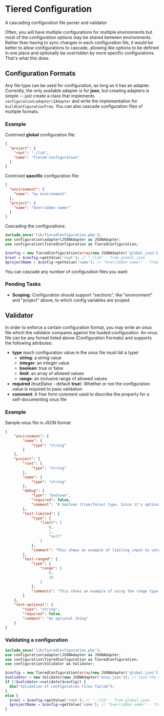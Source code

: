 # Tiered Configuration
A cascading configuration file parser and validator

Often, you will have multiple configurations for multiple environments but most of the configuration options may be shared between environments. Rather than having to sync changes in each configuration file,
it would be better to allow configurations to cascade, allowing like options to be defined in one place and optionally be overridden by more specific configurations. That's what this does.

## Configuration Formats
Any file type can be used for configuration, as long as it has an adapter. Currently, the only available adapter is for **json**, but creating adapters is simple -- just create a class that implements
`configuration\adapter\IAdapter` and write the implementation for `buildConfigurationTree`. You can also cascade configuration files of multiple formats.

### Example

Contrived **global** configuration file:
```json
{
  "project": {
    "root": "./lib",
    "name": "Tiered Configuration"
  }
}
```

Contrived **specific** configuration file:
```json
{
  "environment": {
    "name": "my environment"
  },
  "project": {
    "name": "Overridden name!"
  }
}
```

Cascading the configurations:
```php
include_once('lib/TieredConfiguration.php');
use configuration\adapter\JSONAdapter as JSONAdapter;
use configuration\TieredConfiguration as TieredConfiguration;

$config = new TieredConfiguration(array(new JSONAdapter('global.json'), new JSONAdapter('specific.json')));
$root = $config->getValue('root'); // "./lib" - from global.json
$projectName = $config->getValue('name'); // "Overridden name!" - from specific.json
```

You can cascade any number of configuration files you want

### Pending Tasks
  * **Scoping:** Configuration should support "sections", like "environment" and "project" above, to which config variables are scoped

## Validator
In order to enforce a certain configuration format, you may write an onus file which the validator compares against the loaded configuration. An onus file can be any format listed above (Configuration Formats)
and supports the following attributes:

  * **type** (each configuration value in the onus file must list a type)
    * **string**: a string value
    * **integer**: an integer value
    * **boolean**: true or false
    * **limit**: an array of allowed values
    * **range**: an inclusive range of allowed values
  * **required** (true|false - default **true**): Whether or not the configuration value is required to pass validation
  * **comment**: A free form comment used to describe the property for a self-documenting onus file

### Example
Sample onus file in JSON format
```json
{
    "environment": {
        "name": {
            "type": "string"
        }
    },
    "project": {
        "root": {
            "type": "string"
        },
        "name": {
            "type": "string"
        },
        "debug": {
            "type": "boolean",
            "required": false,
            "comment": "A boolean (true/false) type. Since it's optional it won't be required in the final configuration being checked against this onus file"
        },
        "test-limited": {
            "type": {
                "limit": [
                    0,
                    1,
                    "null"
                ]
            },
            "comment": "This shows an example of limiting input to values described which are, in this case, 0, 1, or the string value 'null'"
        },
        "test-ranged": {
            "type": {
                "range": [
                    0,
                    10
                ]
            },
            "comments": "This shows an example of using the range type from 0 (inclusive) to 10 (inclusive)"
        }
    },
    "test-optional": {
        "type": "string",
        "required": false,
        "comment": "An optional thing"
    }
}
```

### Validating a configuration
```php
include_once('lib/TieredConfiguration.php');
use configuration\adapter\JSONAdapter as JSONAdapter;
use configuration\TieredConfiguration as TieredConfiguration;
use configuration\Validator as Validator;

$config = new TieredConfiguration(array(new JSONAdapter('global.json'), new JSONAdapter('specific.json'))); // load the cascading configuration
$validator = new Validator(new JSONAdapter('onus.json')); // load the onus file to validate against
if (!$validator->validate($config)) {
  die("Validation of configuration files failed");
}
else {
  $root = $config->getValue('root'); // "./lib" - from global.json
  $projectName = $config->getValue('name'); // "Overridden name!" - from specific.json
}
```
